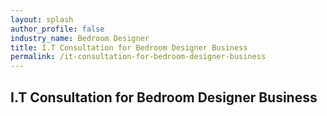 ```yaml
---
layout: splash 
author_profile: false 
industry_name: Bedroom Designer
title: I.T Consultation for Bedroom Designer Business
permalink: /it-consultation-for-bedroom-designer-business
---
```


## I.T Consultation for Bedroom Designer Business